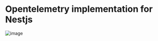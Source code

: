 # Opentelemetry implementation for Nestjs

![image](https://github.com/zhuravlevma/customer-supplier-opentelemetry/assets/44276887/73b094df-7d87-465d-b805-43efc3278369)
